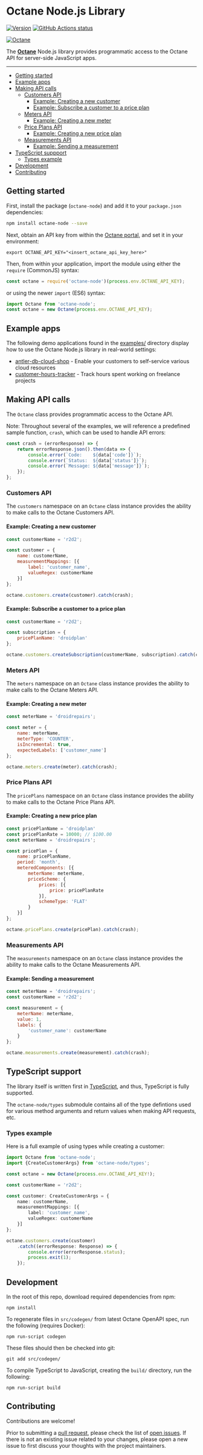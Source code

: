 # Octane Node.js Library

[![Version](https://img.shields.io/npm/v/octane-node.svg)](https://www.npmjs.org/package/octane-node)
[![GitHub Actions status](https://github.com/getoctane/octane-node/workflows/build/badge.svg)](https://github.com/getoctane/octane-node/actions?query=workflow%3Abuild+)

[![Octane](./octane.png)](https://www.getoctane.io/)

The **[Octane](https://www.getoctane.io/)** Node.js library provides programmatic access
to the Octane API for server-side JavaScript apps.

---

- [Getting started](#getting-started)
- [Example apps](#example-apps)
- [Making API calls](#making-api-calls)
    - [Customers API](#customers-api)
        - [Example: Creating a new customer](#example-creating-a-new-customer)
        - [Example: Subscribe a customer to a price plan](#example-subscribe-a-customer-to-a-price-plan)
    - [Meters API](#meters-api)
        - [Example: Creating a new meter](#example-creating-a-new-meter)
    - [Price Plans API](#price-plans-api)
        - [Example: Creating a new price plan](#example-creating-a-new-price-plan)
    - [Measurements API](#measurements-api)
        - [Example: Sending a measurement](#example-sending-a-measurement)
- [TypeScript suppport](#typescript-support)
    - [Types example](#types-example)
- [Development](#development)
- [Contributing](#contributing)

## Getting started

First, install the package (`octane-node`) and add it to your `package.json` dependencies:

```bash
npm install octane-node --save
```

Next, obtain an API key from within the [Octane portal](http://cloud.getoctane.io/), and set it in your environment:

```shell
export OCTANE_API_KEY="<insert_octane_api_key_here>"
```

Then, from within your application, import the module using either the `require` (CommonJS) syntax:

```js
const octane = require('octane-node')(process.env.OCTANE_API_KEY);
```

or using the newer `import` (ES6) syntax:

```js
import Octane from 'octane-node';
const octane = new Octane(process.env.OCTANE_API_KEY);
```

## Example apps

The following demo applications found in the [examples/](./examples/) directory display
how to use the Octane Node.js library in real-world settings:

- [antler-db-cloud-shop](examples/antler-db-cloud-shop/) - Enable your customers to self-service various cloud resources
- [customer-hours-tracker](./examples/customer-hours-tracker/) - Track hours spent working on freelance projects

## Making API calls

The `Octane` class provides programmatic access to the Octane API.

Note: Throughout several of the examples, we will reference a predefined
sample function, `crash`, which can be used to handle API errors:

```js
const crash = (errorResponse) => {
    return errorResponse.json().then(data => {
        console.error(`Code:    ${data['code']}`);
        console.error(`Status:  ${data['status']}`);
        console.error(`Message: ${data['message']}`);
    });
};
```

### Customers API

The `customers` namespace on an `Octane` class instance provides the ability to
make calls to the Octane Customers API.

#### Example: Creating a new customer

```js
const customerName = 'r2d2';

const customer = {
    name: customerName,
    measurementMappings: [{
        label: 'customer_name',
        valueRegex: customerName
    }]
};

octane.customers.create(customer).catch(crash);
```

#### Example: Subscribe a customer to a price plan

```js
const customerName = 'r2d2';

const subscription = {
    pricePlanName: 'droidplan'
};

octane.customers.createSubscription(customerName, subscription).catch(crash);
```

### Meters API

The `meters` namespace on an `Octane` class instance provides the ability to
make calls to the Octane Meters API.

#### Example: Creating a new meter

```js
const meterName = 'droidrepairs';

const meter = {
    name: meterName,
    meterType: 'COUNTER',
    isIncremental: true,
    expectedLabels: ['customer_name']
};

octane.meters.create(meter).catch(crash);
```

### Price Plans API

The `pricePlans` namespace on an `Octane` class instance provides the ability to
make calls to the Octane Price Plans API.

#### Example: Creating a new price plan

```js
const pricePlanName = 'droidplan'
const pricePlanRate = 10000; // $100.00
const meterName = 'droidrepairs';

const pricePlan = {
    name: pricePlanName,
    period: 'month',
    meteredComponents: [{
        meterName: meterName,
        priceScheme: {
            prices: [{
                price: pricePlanRate
            }],
            schemeType: 'FLAT'
        }
    }]
};

octane.pricePlans.create(pricePlan).catch(crash);
```

### Measurements API

The `measurements` namespace on an `Octane` class instance provides the ability to
make calls to the Octane Measurements API.

#### Example: Sending a measurement

```js
const meterName = 'droidrepairs';
const customerName = 'r2d2';

const measurement = {
    meterName: meterName,
    value: 1,
    labels: {
        'customer_name': customerName
    }
};

octane.measurements.create(measurement).catch(crash);
```

## TypeScript support

The library itself is written first in [TypeScript](https://www.typescriptlang.org/),
and thus, TypeScript is fully supported.

The `octane-node/types` submodule contains all of the type defintions used for
various method arguments and return values when making API requests, etc.

### Types example

Here is a full example of using types while creating a customer:

```typescript
import Octane from 'octane-node';
import {CreateCustomerArgs} from 'octane-node/types';

const octane = new Octane(process.env.OCTANE_API_KEY!);

const customerName = 'r2d2';

const customer: CreateCustomerArgs = {
    name: customerName,
    measurementMappings: [{
        label: 'customer_name',
        valueRegex: customerName
    }]
};

octane.customers.create(customer)
    .catch((errorResponse: Response) => {
        console.error(errorResponse.status);
        process.exit(1);
    });
```

## Development

In the root of this repo, download required dependencies from npm:

```shell
npm install
```

To regenerate files in `src/codegen/` from latest
Octane OpenAPI spec, run the following (requires Docker):

```shell
npm run-script codegen
```

These files should then be checked into git:

```shell
git add src/codegen/
```

To compile TypeScript to JavaScript,
creating the `build/` directory, run the following:

```shell
npm run-script build
```

## Contributing

Contributions are welcome!

Prior to submitting a 
[pull request](https://github.com/getoctane/octane-node/pulls), please
check the list of [open issues](https://github.com/getoctane/octane-node/issues).
If there is not an existing issue related to your changes, please open a
new issue to first discuss your thoughts with the project maintainers.
